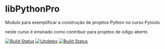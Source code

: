 # libPythonPro
Modulo para exemplificar a construção de projetos Python no curso Pytools

neste curso é ensinado como contribuir para projetos de odigo aberto



[![Build Status](https://travis-ci.com/EstudosPython/libPythonPro.svg?branch=master)](https://travis-ci.com/EstudosPython/libPythonPro)
[![Updates](https://pyup.io/repos/github/EstudosPython/libPythonPro/shield.svg)](https://pyup.io/repos/github/EstudosPython/libPythonPro/)
[![Build Status](https://travis-ci.com/EstudosPython/libPythonPro.svg?branch=11)](https://travis-ci.com/EstudosPython/libPythonPro)